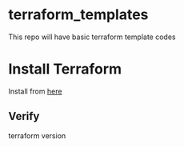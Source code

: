 # terraform_templates
This repo will have basic terraform template codes


# Install Terraform
Install from [here](https://developer.hashicorp.com/terraform/tutorials/aws-get-started/install-cli)

## Verify

terraform version


